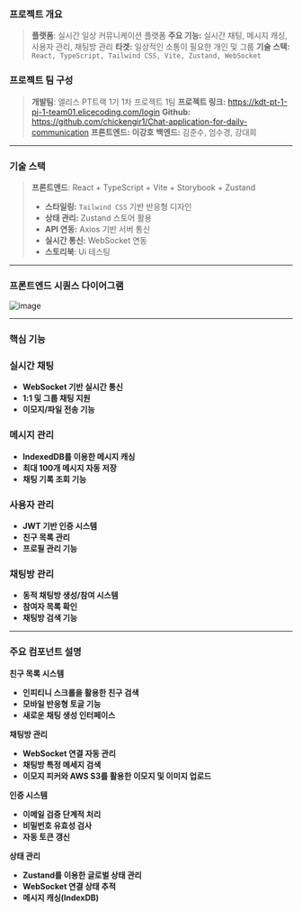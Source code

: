 ### **프로젝트 개요**

> **플랫폼**: 실시간 일상 커뮤니케이션 플랫폼
> **주요 기능:** 실시간 채팅, 메시지 캐싱, 사용자 관리, 채팅방 관리
> **타겟:** 일상적인 소통이 필요한 개인 및 그룹
> **기술 스택:** `React, TypeScript, Tailwind CSS, Vite, Zustand, WebSocket`


### 프로젝트 팀 구성

> **개발팀**: 엘리스 PT트랙 1기 1차 프로젝트 1팀
> **프로젝트 링크:** https://kdt-pt-1-pj-1-team01.elicecoding.com/login
> **Github:** https://github.com/chickengir1/Chat-application-for-daily-communication
> **프론트엔드:** **이강호** 
> **백엔드:** 김준수, 엄수경, 강대희


---

### 기술 스택

> **프론트엔드**: React + TypeScript + Vite + Storybook + Zustand
> 
> - **스타일링:** `Tailwind CSS` 기반 반응형 디자인
> - **상태 관리:** Zustand 스토어 활용
> - **API 연동:** Axios 기반 서버 통신
> - **실시간 통신:** WebSocket 연동
> - **스토리북**: Ui 테스팅

---

### 프론트엔드 시퀀스 다이어그램

![image](https://github.com/user-attachments/assets/c419c73c-be45-4054-8838-4ad15bd9e8fe)


---

### 핵심 기능

### 실시간 채팅

- **WebSocket 기반 실시간 통신**
- **1:1 및 그룹 채팅 지원**
- **이모지/파일 전송 기능**

### 메시지 관리

- **IndexedDB를 이용한 메시지 캐싱**
- **최대 100개 메시지 자동 저장**
- **채팅 기록 조회 기능**

### 사용자 관리

- **JWT 기반 인증 시스템**
- **친구 목록 관리**
- **프로필 관리 기능**

### 채팅방 관리

- **동적 채팅방 생성/참여 시스템**
- **참여자 목록 확인**
- **채팅방 검색 기능**

---

### 주요 컴포넌트 설명

**친구 목록 시스템**

- **인피티니 스크롤을 활용한 친구 검색**
- **모바일 반응형 토글 기능**
- **새로운 채팅 생성 인터페이스**

**채팅방 관리**

- **WebSocket 연결 자동 관리**
- **채팅방 특정 메세지 검색**
- **이모지 피커와  AWS S3를 활용한 이모지 및 이미지 업로드**

**인증 시스템**

- **이메일 검증 단계적 처리**
- **비밀번호 유효성 검사**
- **자동 토큰 갱신**

**상태 관리**

- **Zustand를 이용한 글로벌 상태 관리**
- **WebSocket 연결 상태 추적**
- **메시지 캐싱(IndexDB)**
